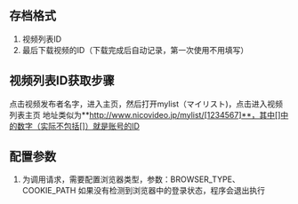 ## 存档格式
1. 视频列表ID
2. 最后下载视频的ID（下载完成后自动记录，第一次使用不用填写）

## 视频列表ID获取步骤
点击视频发布者名字，进入主页，然后打开mylist（マイリスト)，点击进入视频列表主页
地址类似为**http://www.nicovideo.jp/mylist/[1234567]**，其中[]中的数字（实际不包括[]）就是账号的ID

## 配置参数
1. 为调用请求，需要配置浏览器类型，参数：BROWSER_TYPE、COOKIE_PATH
如果没有检测到浏览器中的登录状态，程序会退出执行